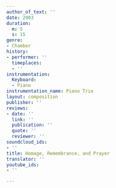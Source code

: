 ```yaml
---
author_of_text: ''
date: 2003
duration:
  m: 5
  s: 15
genre:
- Chamber
history:
- performer: ''
  timeplaces:
  - ''
instrumentation:
  Keyboard:
  - Piano
instrumentation_name: Piano Trio
layout: composition
publisher: ''
reviews:
- date: ''
  link: ''
  publication: ''
  quote: ''
  reviewer: ''
soundcloud_ids:
- ''
title: Homage, Remembrance, and Prayer
translator: ''
youtube_ids:
- ''

---
```


